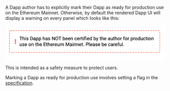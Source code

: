 A Dapp author has to explicitly mark their Dapp as ready for production use on the Ethereum Mainnet. Otherwise, by default
the rendered Dapp UI will display a warning on every panel which looks like this:

![Warning](../../images/Warning.png)

This is intended as a safety measure to protect users.

Marking a Dapp as ready for production use involves setting a flag in the [specification](../../Specification).